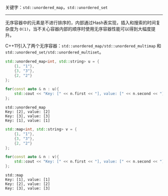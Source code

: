 
关键字：`std::unordered_map`，`std::unordered_set`

---

无序容器中的元素是不进行排序的，内部通过Hash表实现，插入和搜索的时间复杂度为 `O(1)`，当不关心容器内部的顺序时使用无序容器性能可以得到大幅度提升。

C++11引入了两个无序容器：`std::unordered_map/std::unordered_multimap` 和 `std::unordered_set/std::unordered_multiset`。

```cpp
std::unordered_map<int, std::string> u = {
	{1, "1"},
	{3, "3"},
	{2, "2"}
};

for(const auto & n : u){
	std::cout << "Key: [" << n.first << "], value: [" << n.second << "]" << std::endl;
};
```

```shell
std::unordered_map
Key: [2], value: [2]
Key: [3], value: [3]
Key: [1], value: [1]
```

```cpp
std::map<int, std::string> v = {
	{1, "1"},
	{3, "3"},
	{2, "2"}
};

for(const auto & n : v){
	std::cout << "Key: [" << n.first << "], value: [" << n.second << "]" << std::endl;
};
```

```shell
std::map
Key: [1], value: [1]
Key: [2], value: [2]
Key: [3], value: [3]
```

